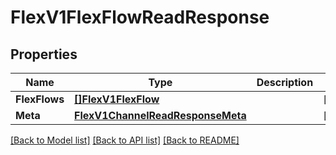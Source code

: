 # FlexV1FlexFlowReadResponse

## Properties

Name | Type | Description | Notes
------------ | ------------- | ------------- | -------------
**FlexFlows** | [**[]FlexV1FlexFlow**](flex.v1.flex_flow.md) |  | [optional] 
**Meta** | [**FlexV1ChannelReadResponseMeta**](flex_v1_channelReadResponse_meta.md) |  | [optional] 

[[Back to Model list]](../README.md#documentation-for-models) [[Back to API list]](../README.md#documentation-for-api-endpoints) [[Back to README]](../README.md)


